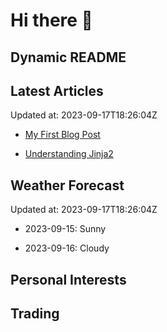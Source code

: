 # Hi there 👋

## Dynamic README

## Latest Articles

Updated at: 2023-09-17T18:26:04Z


- [My First Blog Post](https://myblog.com/first-post)

- [Understanding Jinja2](https://myblog.com/jinja2)


## Weather Forecast

Updated at: 2023-09-17T18:26:04Z


- 2023-09-15: Sunny

- 2023-09-16: Cloudy


## Personal Interests
## Trading